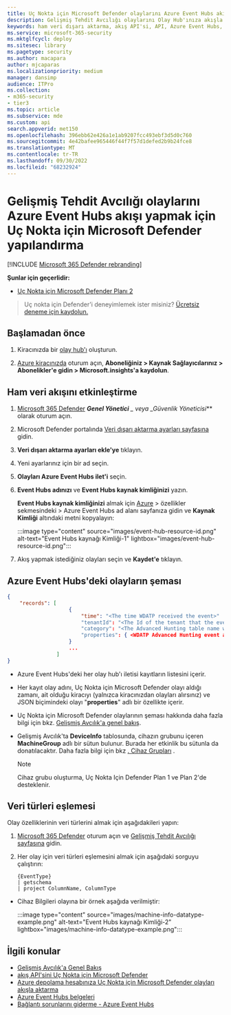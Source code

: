 ```yaml
---
title: Uç Nokta için Microsoft Defender olaylarını Azure Event Hubs akışla aktar
description: Gelişmiş Tehdit Avcılığı olaylarını Olay Hub'ınıza akışla aktarmaya Uç Nokta için Microsoft Defender yapılandırmayı öğrenin.
keywords: ham veri dışarı aktarma, akış API'si, API, Azure Event Hubs, Azure depolama, depolama hesabı, Gelişmiş Tehdit Avcılığı, ham veri paylaşımı
ms.service: microsoft-365-security
ms.mktglfcycl: deploy
ms.sitesec: library
ms.pagetype: security
ms.author: macapara
author: mjcaparas
ms.localizationpriority: medium
manager: dansimp
audience: ITPro
ms.collection:
- m365-security
- tier3
ms.topic: article
ms.subservice: mde
ms.custom: api
search.appverid: met150
ms.openlocfilehash: 396ebb62e426a1e1ab9207fcc493ebf3d5d0c760
ms.sourcegitcommit: 4e42bafee965446f44f7f57d1defed2b9b24fce8
ms.translationtype: MT
ms.contentlocale: tr-TR
ms.lasthandoff: 09/30/2022
ms.locfileid: "68232924"
---
```

# <a name="configure-microsoft-defender-for-endpoint-to-stream-advanced-hunting-events-to-your-azure-event-hubs"></a>Gelişmiş Tehdit Avcılığı olaylarını Azure Event Hubs akışı yapmak için Uç Nokta için Microsoft Defender yapılandırma

[!INCLUDE [Microsoft 365 Defender rebranding](../../includes/microsoft-defender.md)]

**Şunlar için geçerlidir:**

- [Uç Nokta için Microsoft Defender Planı 2](https://go.microsoft.com/fwlink/p/?linkid=2154037)

> Uç nokta için Defender'i deneyimlemek ister misiniz? [Ücretsiz deneme için kaydolun.](https://signup.microsoft.com/create-account/signup?products=7f379fee-c4f9-4278-b0a1-e4c8c2fcdf7e&ru=https://aka.ms/MDEp2OpenTrial?ocid=docs-wdatp-configuresiem-abovefoldlink)

## <a name="before-you-begin"></a>Başlamadan önce

1. Kiracınızda bir [olay hub'ı](/azure/event-hubs/) oluşturun.

2. [Azure kiracınızda](https://ms.portal.azure.com/) oturum açın, **Aboneliğiniz > Kaynak Sağlayıcılarınız > Abonelikler'e gidin > Microsoft.insights'a kaydolun**.

## <a name="enable-raw-data-streaming"></a>Ham veri akışını etkinleştirme

1. [Microsoft 365 Defender](https://security.microsoft.com) ***Genel Yönetici** _ veya _*_Güvenlik Yöneticisi_** olarak oturum açın.

2. Microsoft Defender portalında [Veri dışarı aktarma ayarları sayfasına](https://security.microsoft.com/interoperability/dataexport) gidin.

3. **Veri dışarı aktarma ayarları ekle'ye** tıklayın.

4. Yeni ayarlarınız için bir ad seçin.

5. **Olayları Azure Event Hubs ilet'i** seçin.

6. **Event Hubs adınızı** ve **Event Hubs kaynak kimliğinizi** yazın.

   **Event Hubs kaynak kimliğinizi** almak için [Azure](https://ms.portal.azure.com/) > özellikler sekmesindeki \> Azure Event Hubs ad alanı sayfanıza gidin ve **Kaynak Kimliği** altındaki metni kopyalayın:

   :::image type="content" source="images/event-hub-resource-id.png" alt-text="Event Hubs kaynağı Kimliği-1" lightbox="images/event-hub-resource-id.png":::

7. Akış yapmak istediğiniz olayları seçin ve **Kaydet'e** tıklayın.

## <a name="the-schema-of-the-events-in-azure-event-hubs"></a>Azure Event Hubs'deki olayların şeması

```json
{
    "records": [
                    {
                        "time": "<The time WDATP received the event>"
                        "tenantId": "<The Id of the tenant that the event belongs to>"
                        "category": "<The Advanced Hunting table name with 'AdvancedHunting-' prefix>"
                        "properties": { <WDATP Advanced Hunting event as Json> }
                    }
                    ...
                ]
}
```

- Azure Event Hubs'deki her olay hub'ı iletisi kayıtların listesini içerir.

- Her kayıt olay adını, Uç Nokta için Microsoft Defender olayı aldığı zamanı, ait olduğu kiracıyı (yalnızca kiracınızdan olayları alırsınız) ve JSON biçimindeki olayı "**properties**" adlı bir özellikte içerir.

- Uç Nokta için Microsoft Defender olaylarının şeması hakkında daha fazla bilgi için bkz. [Gelişmiş Avcılık'a genel bakış](advanced-hunting-overview.md).

- Gelişmiş Avcılık'ta **DeviceInfo** tablosunda, cihazın grubunu içeren **MachineGroup** adlı bir sütun bulunur. Burada her etkinlik bu sütunla da donatılacaktır. Daha fazla bilgi için bkz [. Cihaz Grupları](machine-groups.md) .
    > [!NOTE]
    > Cihaz grubu oluşturma, Uç Nokta Için Defender Plan 1 ve Plan 2'de desteklenir.  

## <a name="data-types-mapping"></a>Veri türleri eşlemesi

Olay özelliklerinin veri türlerini almak için aşağıdakileri yapın:

1. [Microsoft 365 Defender](https://security.microsoft.com) oturum açın ve [Gelişmiş Tehdit Avcılığı sayfasına](https://security.microsoft.com/hunting-package) gidin.

2. Her olay için veri türleri eşlemesini almak için aşağıdaki sorguyu çalıştırın:

   ```kusto
   {EventType}
   | getschema
   | project ColumnName, ColumnType 
   ```

- Cihaz Bilgileri olayına bir örnek aşağıda verilmiştir:

  :::image type="content" source="images/machine-info-datatype-example.png" alt-text="Event Hubs kaynağı Kimliği-2" lightbox="images/machine-info-datatype-example.png":::

## <a name="related-topics"></a>İlgili konular

- [Gelişmiş Avcılık'a Genel Bakış](advanced-hunting-overview.md)
- [akış API'sini Uç Nokta için Microsoft Defender](raw-data-export.md)
- [Azure depolama hesabınıza Uç Nokta için Microsoft Defender olayları akışla aktarma](raw-data-export-storage.md)
- [Azure Event Hubs belgeleri](/azure/event-hubs/)
- [Bağlantı sorunlarını giderme - Azure Event Hubs](/azure/event-hubs/troubleshooting-guide)
